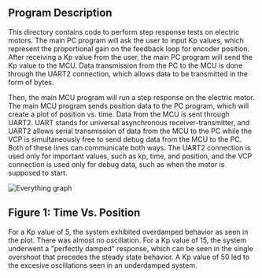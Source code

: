 ## Program Description
This directory contains code to perform step response tests on electric motors. The main PC program will ask the user to 
input Kp values, which represent the proportional gain on the feedback loop for encoder position. After receiving a Kp 
value from the user, the main PC program will send the Kp value to the MCU. Data transmission from the PC to the MCU is 
done through the UART2 connection, which allows data to be transmitted in the form of bytes.

Then, the main MCU program will run a step response on the electric motor. 
The main MCU program sends position data to the PC program, which will create a
plot of position vs. time. Data from the MCU is sent through UART2. UART stands for universal 
asynchronous receiver-transmitter, and UART2 allows serial transmission of data from the MCU
to the PC while the VCP is simultaneously free to send debug data from the MCU to the PC. Both of these lines can communicate both ways. The UART2 connection is used only for important values, such as kp, time, and position, and the VCP connection is used only for debug data, such as when the motor is supposed to start.

![Everything graph](https://user-images.githubusercontent.com/122561488/216850585-818e5f8e-ea35-4ff9-aa0a-b4d629850ad4.png)

## Figure 1: Time Vs. Position
For a Kp value of 5, the system exhibited overdamped behavior as seen in the plot. There was almost no 
oscillation. For a Kp value of 15, the system underwent a "perfectly damped" response, which can be seen in the single 
overshoot that precedes the steady state behavior. A Kp value of 50 led to the excesive oscillations seen in an underdamped 
system.
